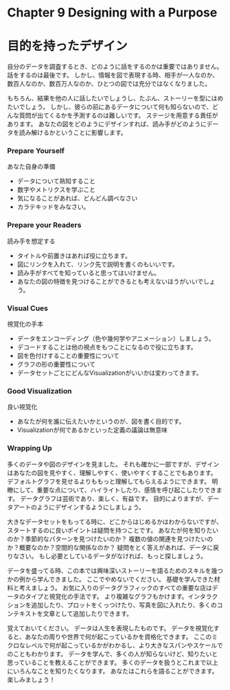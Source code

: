 Chapter 9 Designing with a Purpose
=====
# 目的を持ったデザイン

自分のデータを調査するとき、どのように話をするのかは重要ではありません。
話をするのは最後です。
しかし、情報を図で表現する時、相手が一人なのか、数百人なのか、数百万人なのか、ひとつの図では充分ではなくなりました。

もちろん、結果を他の人に話したいでしょうし、たぶん、ストーリーを型にはめたいでしょう。
しかし、彼らの前にあるデータについて何も知らないので、どんな質問が出てくるかを予測するのは難しいです。
ステージを用意する責任があります。
あなたの図をどのようにデザインすれば、読み手がどのようにデータを読み解けるかということに影響します。

### Prepare Yourself
あなた自身の準備

 * データについて熟知すること
 * 数字やメトリクスを学ぶこと
 * 気になることがあれば、どんどん調べなさい
 * カラテキッドをみなさい。

<!--
データについてのストーリーを上手く話すための幾つかの要素を知る必要があります。
これは、よく見落とされるデータグラフィックをデザインについてのパートです。
スタートした時、結果についてエキサイトするのは簡単です。
驚くべき、美しい、興味を引くのを望みます。これは重要です。
しかし、あなたがどのように視覚化するかというアイデアを持っていなければ、うまくいきません。
図9-1のようなものが最終型だとします。
あなたは、データについて知らない時に、データセットの興味あるポイントをどのように説明できますか？

数字とメトリクスについて学びましょう。
図はそれがどこから来たのか、どのように見積もられたか計算されます。
また、みれば理解できます。
このデータを集めるプロセスがニューヨークタイムスのグラフをどのように作るかということです。
ウェブや新聞の最終的な結果を目にしていますが、各図がどのように書かれていくかという部分は見ていません。
グラフィックのデザインをするよりも、データを集めるのほうが時間がかかっています。

次にあなたの前にあるデータセットを得た時、デザインに正しくジャンプできないでしょう。
これは、怠け者の行く道ですし、常に終わりが見えています。？
データを理解することや数値のコンテキストを学ぶのに時間がかかります。

	Tips
	視覚化はデータとのコミュニケーションです。理解するのに時間がかかりますし、最後は数字が噴出するでしょう。
	
Rに数字を幾つか入力してください。
各メトリックが何を表しているか知るために付随ドキュメントを読みましょう。
もし何か変なものがあったら見ましょう。
もし変なものがある場合で、なぜかということが理解できない場合はソースにコンタクトしましょう。
データを利用する誰かはそれが公開されていれば幸せですし、もしミスがあれば修正してもらえるのを願っています。

データについて学んだあとに、グラフィックをデザインできます。
カラテキッドのダニエルが空手について学び始めた時を思い出してください。
ミスター宮城は彼に車のワックスがけや木の床磨きやフェンスの修繕を教えますが、ダニエルは無駄な事だと落胆します。
正しい動きを学んでいたので、防御や攻撃が突然、たやすくなります。
データについても同じ事です。
データを学ぶと視覚化するのが容易くなります。
もし、映画を見てなければ、首をかしげるでしょう。
すぐにNetflixでカラテキッドを見なさい。
-->

### Prepare your Readers
読み手を想定する

 * タイトルや前置きはあれば役に立ちます。
 * 図にリンクを入れて、リンク先で説明を書くのもいいです。
 * 読み手がすべてを知っていると思ってはいけません。
 * あなたの図の特徴を見つけることができるとも考えないほうがいいでしょう。

<!--
データデザイナーとしての仕事は、読み手にあなたが知っていることを伝えることです。
なんの説明や設定もない場合、読み手はあなたと同じモノを見ていない可能性があります。
私の経験では、読み手は私の図を盲目的に理解して、FacebookやTwitterで共有して、ブログからリンクします。
これはまとはずれでも無いです。

例として、図9-2の動画のスクリーンショットを見てみましょう。
もし、この図を見たことがなければ、どうやって見ればいいか手がかりが無いでしょう。
８章でみた例です。

地図上のジオタグがついたツイートを表しています。
オバマの就任演説に関連するツイートです。
アニメーションは月曜日の朝からスタートして、ツイートが増加するのがわかります。
歌謡の朝にスタートして、どんどんイベントが大きくなるのが分かります。
図9-3に発展の様子をみることができるでしょう。
このコンテキストがあれば、多くのことがわかります。

すべての図についてエッセイを書く必要はありませんが、タイトルと簡単な前置きがあると役に立ちます。
図にリンクを入れるのはいいことです。
もし図が他のサイトに共有されてもあなたの言葉を見つけることができますから。
そうじゃなければ、慎重に設計した図がわざと反対の意味で説明されてしまい、伝言ゲームのようになってしまいます。
Webは奇妙なのです。

他の例です。
図9-4は情報漏洩のトップ10をタイムラインで表しています。
FlowingDataに掲載したときは、基本的に10この点でした。
2000年から2008年にどのように高い頻度で。。。
図は最終的にかなり共有されました。Forbesマガジンに掲載されたので。
簡単な注意を与えてないので、人々は

レッスン：読み手がすべてを知っていると思ってはいけません。また、あなたの図の特徴を見つけることができるとも考えないほうがいいでしょう。
これは、特にWebでそうなります。人々は次のことをクリックするのに使いますから。

読み手がデータを見つけるのに時間をかけないという話ではありません。
すでに見ているかもしれませんが、OkCupidブログはオンラインデートのデータ集合からそれを解析して結果を記事にしています。
タイトルは「The Best Questions for a First Date」や「The Mathematics of Beauty」です。

ブログに投稿すると多くの人が見に来てます。
人々はOkCupidでどんなことが語られているかが好きです。
実際のポストのコンテキストの多くはそれらのコンテキストがブログから来ています。
。。。
図9-5はアジアの男性が人種や性別によってカテゴライズされた典型的に好きなことを図にしています。

また、あなたの図が公害レベルや金融危機をトピックにする時、
説明がうまくいっていないと、一般的な読み手に売り込むのは難しいでしょう。

たとえどんなに説明しても、読み手はオンラインで読まないでしょうし、
っ表面的に読むだけでしょう。
アメリカの雑貨屋の数とバーの数の比較をFloatingSheepにより、地図にポストしました。
赤い点が雑貨屋よりバーが多いエリアで、オレンジが逆です。
FloatingSheepの人々は「beer belly of America」と呼びました。

この記事の最終的なものは
多くの人はジョークと捉えましたが、ウイスコンシン州のひとの多くは侮辱されたと思いました。
Webは興味深い場所です。
-->

### Visual Cues
視覚化の手本

 * データをエンコーディング（色や幾何学やアニメーション）しましょう。
 * デコードすることは他の視点をもつことになるので役に立ちます。
 * 図を色付けすることの重要性について
 * グラフの形の重要性について
 * データセットごとにどんなVisualizationがいいかは変わってきます。

<!--
1章で持っているデータをどのようにエンコーディングかを見ました。
このデータは幾何学的なものや色やアニメーションです。
読み手はそのときそれらの形や影、移動量などを数字にマッピングします。
これは、Visualizationの基礎です。
エンコーディングは可視化の翻訳です。
デコードすることは異なるアングルからデータを見たり、テーブル上でデータを見ていた時には見つけられなかったパターンを発見する助けになります。

これらのエンコーディングは数学のルールのを基礎にしています。
長いバーは大きな数値を表しますし、小さな丸は小さな値を表します。
また、あなたのコンピュータはこのプロセスを行う上で多くの解決策を持っています。
手でデータセットをエンコーディングして見つけるよりも適しています。

これまでの例で見たように、良いデザインは美学を与えるだけでなく、
読むのを簡単にする図を作成でき、読み手があなたのストーリーやデータについて実際にどのように感じ方を変えることができるかを見てきました。
RやExcelのデフォルト接設定のグラフは機械的で洗練されていない印象を与えます。
これは、決して悪いことではありません。
大学のレポートはこれでいいでしょう。
あなたの図は、文書の重要な本文の補足であるならば、読み手に注目してほしいことから目を逸らさないようにできるでしょう。
図9-7は一般的な棒グラフです。

図を目立たせたいのなら、色を変更することで違いが生まれます。
図9-8は9-7の色を変えたものです。

暗い色の色彩設計は暗いトピックに使われますし、明るい色はより楽天的な印象を与えられます。

もちろん、それがつねに必要というわけではありません。中間色を使うこともできます。

重要なポイントは色の選択が図において大きな役割を果たしていることです。
感情を表す役割をしたり、コンテキストを与える助けになります。
正しいメッセージを表現するために色を選択することはあなたの重要な責任です。
あなたの色があなたのストーリーにマッチしているべきです。
図9-11を見て下さい。
シンプルな色の変化があなたのデータの意味を変えることができます。
デザイナーDavid McCandless（The Visual Miscellaneumの著者）の図とAlways With Honor（http://alwayswithhonor.com/）によりデザインされた図で、異なる文化での色の意味を説明しています。
例えば、黒と白は死を表すのに利用されます。
しかし、イスラム教や南アフリカでは青と緑がそれを表すのが一般的です。

同様に、幾何学についても見方、感じ方、意味がことなります。
図9-12はランダムに生成された積み上げ棒グラフです。
これは、エッジがストレートで、起伏で点が独立しています。

もし、同じデータを図9-13のようなストリームグラフに変えたら、異なる印象を受けるでしょう。
起伏の代わりに川の流れのような連続して見えます。
収斂や膨張がえられます。
土曜に、2つのチャートタイプの幾何学も同じです。
streamgraphは基本的に積み上げ棒グラフの縦軸の起点を真ん中に持ってきたものです。

コンテキストは形や色をどのように構成したかに起因します。
図9-14は祝日を祝うのを楽しむために作った図です。
上の部分は七面鳥がもっている構成要素であり、下部はオーブンでローストした七面鳥です。

重要なこと：
最も基本的なレベルにおいて、Visualizationはデータを
数字やテキストやカテゴリーや物事の多様性を視覚的なエレメントに変更することです。
あるVisual cue（教本？）は他の物よりも良い働きをしますが、データセットは変化します。
あるデータセットに対して悪い方法でも他のものにはフィットします。
練習すれば、あなたの目的にあったものを素早く決められるようになります。
-->

### Good Visualization
良い視覚化

 * あなたが何を誰に伝えたいかというのが、図を書く目的です。
 * Visualizationが何であるかといった定義の議論は無意味

<!--
人々はこれまでデータを図示したりグラフ化してきました。
過去数十年では研究者がどのように効果があるかないかを研究してきました。
その点、Visualizationは新しい分野です。
isualizationが一体何であるかのコンセンサスはまだとれていません。
次のルールにのっとって、Visualizationはコンピュータによって生成されるなにかでしょうか？
もし、人がデザインプロセスでてで行うことはVisualizationではないのでしょうか？

ネットを見ると、InformationGraphicsやVisualizationの間で同様な異なる議論や、Visualizationを定義しようとしているエッセイなどが見つけられます。
それはおわることない議論です。
データをグラフィックにする良い意見や悪い意見もあります。

統計家やアナリストは彼らが解析に利用することができる伝統的な統計的なグラフとしてVisualizationを考えています。
図やインタラクティブであることが解析に役立つわけでも有益でもないです。それは間違っています。
他方で、グラフィックデザイナーはデータを表現したり今日mにあるデータを示すためにVisualizationすることが重要だと思っています。

私はVisualizationが何であるかを定義しようとは思いません。
私は読み手やデータについて考えていますし、
最終的にわかりやすい絵とは何かを考えています。
私は何が知りたいのかが語れているでしょうか？
yesなら素晴らしいことです。
noなら、私が持っているデータの疑問にに答えられるよりよい図をどうやって書くかを考えます。
最終的に、あなたが何を誰に伝えたいかというのが図を書くことのゴールです。
これまでのことを考慮しなさい。
-->

### Wrapping Up

多くのデータや図のデザインを見ました。
それも確かに一部ですが、デザインはあなたの図を見やすく、理解しやすく、使いやすくすることでもあります。
デフォルトグラフを見せるよりももっと理解してもらえるようにできます。
明瞭にして、重要な点について、ハイライトしたり、感情を呼び起こしたりできます。
データグラフは芸術であり、楽しく、有益です。
目的によりますが、データアートのようにデザインするようにしましょう。

大きなデータセットをもってる時に、どこからはじめるかはわからないですが、スタートするのに良いポイントは疑問を持つことです。
あなたが何を知りたいのか？季節的なパターンを見つけたいのか？
複数の値の関連を見つけたいのか？概要なのか？空間的な関係なのか？
疑問をとく答えがあれば、データに戻りなさい。
もし必要としているデータがなければ、もっと探しましょう。

データを盛ってる時、この本では興味深いストーリーを語るためのスキルを幾つかの例から学んできました。
ここでやめないでください。
基礎を学んできた材料と考えましょう。
お気に入りのデータグラフィックのすべての重要な店はデータのタイプと視覚化の手法です。
より複雑なグラフもかけます。インタラクションを追加したり、プロットをくっつけたり、写真を図に入れたり、多くのコンテキストを文章として追加したりできます。

覚えておいてください。
データは人生を表現したものです。
データを視覚化すると、あなたの周りや世界で何が起こっているかを資格化できます。
ここのミクロなレベルで何が起こっているかがわかるし、より大きなスパンやスケールでのこともわかります。
データを学んで、多くの人が知らないけど、知りたいと思っていることを教えることができます。
多くのデータを扱うとこれまで以上にいろんなことを知りたくなります。
あなたはこれらを語ることができます。楽しみましょう！


